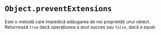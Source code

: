# `Object.preventExtensions`

Este o metodă care împiedică adăugarea de noi proprietăți unui obiect. Returnează `true` dacă operațiunea a avut succes sau `false`, dacă a eșuat.
